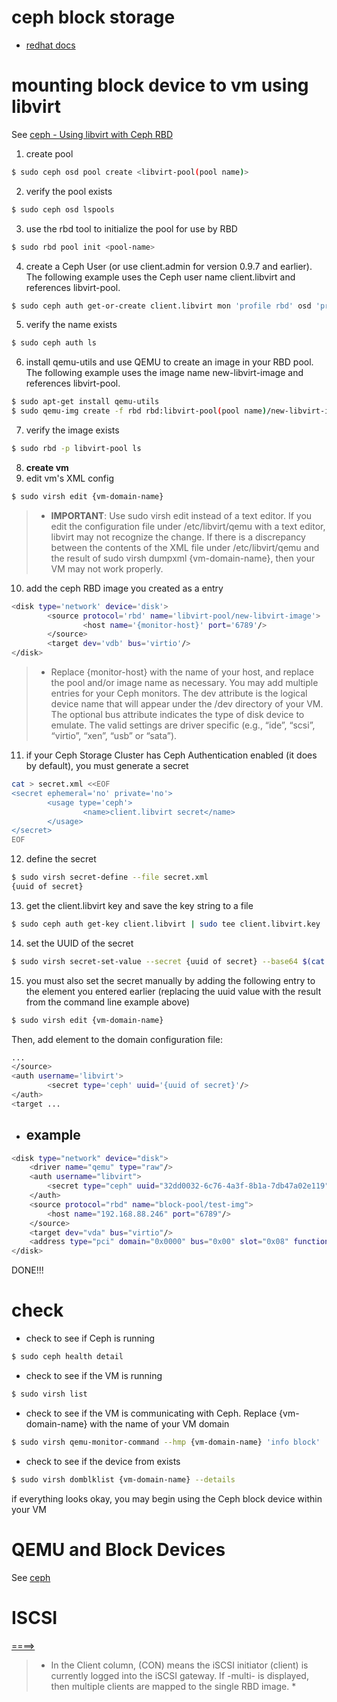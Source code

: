 # ceph block storage
- [redhat docs](./Red_Hat_Ceph_Storage-1.3-Block_Device_Guide-en-US.pdf)
# mounting block device to vm using libvirt
See [ceph - Using libvirt with Ceph RBD](https://docs.ceph.com/en/octopus/rbd/libvirt/)
1. create pool
```bash
$ sudo ceph osd pool create <libvirt-pool(pool name)>
```
2. verify the pool exists 
```bash
$ sudo ceph osd lspools
```
3. use the rbd tool to initialize the pool for use by RBD
```bash
$ sudo rbd pool init <pool-name>
```
4. create a Ceph User (or use client.admin for version 0.9.7 and earlier). The following example uses the Ceph user name client.libvirt and references libvirt-pool.
```bash
$ sudo ceph auth get-or-create client.libvirt mon 'profile rbd' osd 'profile rbd pool=libvirt-pool'
```
5. verify the name exists
```bash
$ sudo ceph auth ls
```
6. install qemu-utils and use QEMU to create an image in your RBD pool. The following example uses the image name new-libvirt-image and references libvirt-pool.
```bash
$ sudo apt-get install qemu-utils
$ sudo qemu-img create -f rbd rbd:libvirt-pool(pool name)/new-libvirt-image(image name) 2G
```
7. verify the image exists
```bash
$ sudo rbd -p libvirt-pool ls
```
8. **create vm**
9. edit vm's XML config
```bash
$ sudo virsh edit {vm-domain-name}
```
> - **IMPORTANT**: Use sudo virsh edit instead of a text editor. If you edit the configuration file under /etc/libvirt/qemu with a text editor, libvirt may not recognize the change. If there is a discrepancy between the contents of the XML file under /etc/libvirt/qemu and the result of sudo virsh dumpxml {vm-domain-name}, then your VM may not work properly.

10. add the ceph RBD image you created as a <disk> entry
```bash
<disk type='network' device='disk'>
        <source protocol='rbd' name='libvirt-pool/new-libvirt-image'>
                <host name='{monitor-host}' port='6789'/>
        </source>
        <target dev='vdb' bus='virtio'/>
</disk>
```
> - Replace {monitor-host} with the name of your host, and replace the pool and/or image name as necessary. You may add multiple <host> entries for your Ceph monitors. The dev attribute is the logical device name that will appear under the /dev directory of your VM. The optional bus attribute indicates the type of disk device to emulate. The valid settings are driver specific (e.g., “ide”, “scsi”, “virtio”, “xen”, “usb” or “sata”).

11. if your Ceph Storage Cluster has Ceph Authentication enabled (it does by default), you must generate a secret
```bash
cat > secret.xml <<EOF
<secret ephemeral='no' private='no'>
        <usage type='ceph'>
                <name>client.libvirt secret</name>
        </usage>
</secret>
EOF

```
12. define the secret
```bash
$ sudo virsh secret-define --file secret.xml
{uuid of secret}
```
13. get the client.libvirt key and save the key string to a file
```bash
$ sudo ceph auth get-key client.libvirt | sudo tee client.libvirt.key
```
14. set the UUID of the secret
```bash
$ sudo virsh secret-set-value --secret {uuid of secret} --base64 $(cat client.libvirt.key) && rm client.libvirt.key secret.xml
```
15. you must also set the secret manually by adding the following <auth> entry to the <disk> element you entered earlier (replacing the uuid value with the result from the command line example above)
```bash
$ sudo virsh edit {vm-domain-name}
```
Then, add <auth></auth> element to the domain configuration file:

```bash
...
</source>
<auth username='libvirt'>
        <secret type='ceph' uuid='{uuid of secret}'/>
</auth>
<target ...
```
- ## example
```bash
<disk type="network" device="disk">
    <driver name="qemu" type="raw"/>
    <auth username="libvirt">
        <secret type="ceph" uuid="32dd0032-6c76-4a3f-8b1a-7db47a02e119"/>
    </auth>
    <source protocol="rbd" name="block-pool/test-img">
        <host name="192.168.88.246" port="6789"/>
    </source>
    <target dev="vda" bus="virtio"/>
    <address type="pci" domain="0x0000" bus="0x00" slot="0x08" function="0x0"/>
</disk>
```
DONE!!!

# check
- check to see if Ceph is running
```bash
$ sudo ceph health detail
```
- check to see if the VM is running
```bash
$ sudo virsh list
```
- check to see if the VM is communicating with Ceph. Replace {vm-domain-name} with the name of your VM domain
```bash
$ sudo virsh qemu-monitor-command --hmp {vm-domain-name} 'info block'
```
- check to see if the device from <target dev='vdb' bus='virtio'/> exists
```bash
$ sudo virsh domblklist {vm-domain-name} --details
```
if everything looks okay, you may begin using the Ceph block device within your VM

# QEMU and Block Devices 
See [ceph](https://docs.ceph.com/en/octopus/rbd/qemu-rbd/)

# ISCSI
[====>](https://docs.ceph.com/en/octopus/rbd/iscsi-monitoring/)
> * In the Client column, (CON) means the iSCSI initiator (client) is currently logged into the iSCSI gateway. If -multi- is displayed, then multiple clients are mapped to the single RBD image. *
